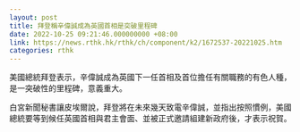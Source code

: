 ```yaml
---
layout: post
title: 拜登稱辛偉誠成為英國首相是突破里程碑
date: 2022-10-25 09:21:46.000000000 +08:00
link: https://news.rthk.hk/rthk/ch/component/k2/1672537-20221025.htm
categories: rthk
---
```


美國總統拜登表示，辛偉誠成為英國下一任首相及首位擔任有關職務的有色人種，是一突破性的里程碑，意義重大。

白宮新聞秘書讓皮埃爾說，拜登將在未來幾天致電辛偉誠，並指出按照慣例，美國總統要等到候任英國首相與君主會面、並被正式邀請組建新政府後，才表示祝賀。

